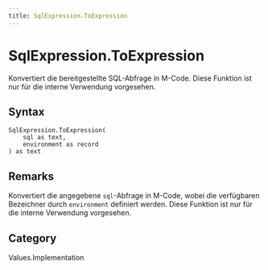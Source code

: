 ```yaml
---
title: SqlExpression.ToExpression
---
```


# SqlExpression.ToExpression


Konvertiert die bereitgestellte SQL-Abfrage in M-Code. Diese Funktion ist nur für die interne Verwendung vorgesehen.


## Syntax

```powerquery
SqlExpression.ToExpression(
    sql as text,
    environment as record
) as text
```


## Remarks

Konvertiert die angegebene <code>sql</code>-Abfrage in M-Code, wobei die verfügbaren Bezeichner durch <code>environment</code> definiert werden. Diese Funktion ist nur für die interne Verwendung vorgesehen.



## Category
Values.Implementation
